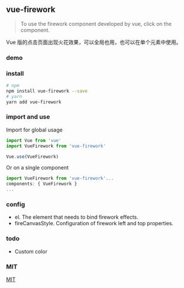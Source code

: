 ## vue-firework

> To use the firework component developed by vue, click on the component.
> 
Vue 版的点击页面出现火花效果，可以全局也用，也可以在单个元素中使用。


### demo


### install

```sh
# npm 
npm install vue-firework --save
# yarn
yarn add vue-firework
```

### import and use

Import for global usage
```js
import Vue from 'vue'
import VueFirework from 'vue-firework'

Vue.use(VueFirework)
```
Or on a single component
```js
import VueFirework from 'vue-firework'...
components: { VueFirework }
...
```

### config
* el. The element that needs to bind firework effects.
* fireCanvasStyle. Configuration of firework left and top properties.

### todo
- Custom color
### MIT

[MIT](./LICENSE)